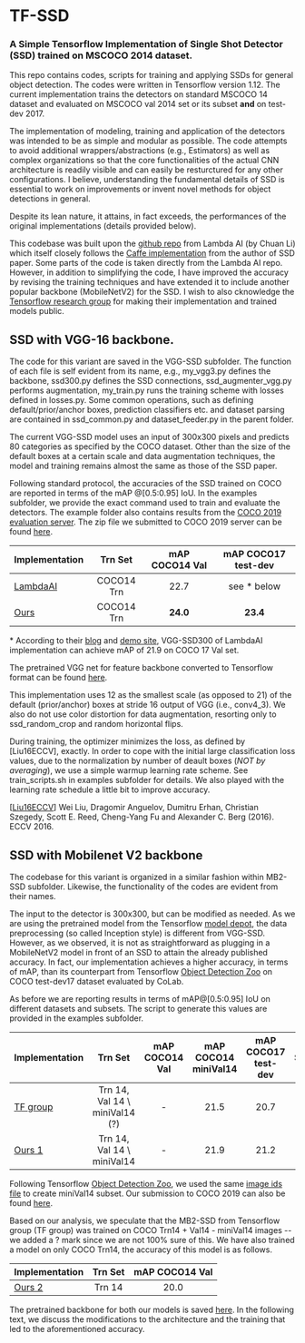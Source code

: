 # TF-SSD
### A Simple Tensorflow Implementation of Single Shot Detector (SSD) trained on MSCOCO 2014 dataset.

This repo contains codes, scripts for training and applying SSDs for general object detection. The codes were written in Tensorflow version 1.12. The current implementation trains the detectors on standard MSCOCO 14 dataset and evaluated on MSCOCO val 2014 set or its subset **and** on test-dev 2017. 

The implementation of modeling, training and application of the detectors was intended to be as simple and modular as possible. The code attempts to avoid additional wrappers/abstractions (e.g., Estimators) as well as complex organizations so that the core functionalities of the actual CNN architecture is readily visible and can easily be resturctured for any other configurations. I believe, understanding the fundamental details of SSD is essential to work on improvements or invent novel methods for object detections in general.

Despite its lean nature, it attains, in fact exceeds, the performances of the original implementations (details provided below).

This codebase was built upon the [github repo](https://github.com/lambdal/lambda-deep-learning-demo) from Lambda AI  (by Chuan Li) which itself closely follows the [Caffe implementation](https://github.com/weiliu89/caffe/tree/ssd/examples/ssd) from the author of SSD paper. Some parts of the code is taken directly from the Lambda AI repo. However, in addition to simplifying the code, I have improved the accuracy by revising the training techniques and have extended it to include another popular backbone (MobileNetV2) for the SSD. I wish to also cknowledge the [Tensorflow research group](https://github.com/tensorflow/models/tree/master/research) for making their implementation and trained models public.

## SSD with VGG-16 backbone.

The code for this variant are saved in the VGG-SSD subfolder. The function of each file is self evident from its name, e.g., my_vgg3.py defines the backbone, ssd300.py defines the SSD connections, ssd_augmenter_vgg.py performs augmentation, my_train.py runs the training scheme with losses defined in losses.py. Some common operations, such as defining default/prior/anchor boxes, prediction classifiers etc. and dataset parsing are contained in ssd_common.py and dataset_feeder.py in the parent folder. 

The current VGG-SSD model uses an input of 300x300 pixels and predicts 80 categories as specified by the COCO dataset. Other than the size of the default boxes at a certain scale and data augmentation techniques, the model and training remains almost the same as those of the SSD paper. 

Following standard protocol, the accuracies of the SSD trained on COCO are reported in terms of the mAP @[0.5:0.95] IoU. In the examples subfolder, we provide the exact command used to train and evaluate the detectors. The example folder also contains results from the [COCO 2019 evaluation server](https://competitions.codalab.org/competitions/20794).  The zip file we submitted to COCO 2019 server can be found [here](https://drive.google.com/file/d/17tIEcc9kxyGEOp3uLaPqOTaEvKJA2Si1/view?usp=sharing).

| Implementation | Trn Set | mAP COCO14 Val | mAP COCO17 test-dev|
| :--- | :---: | :---: | :---: |
|[LambdaAI](https://drive.google.com/file/d/1xp7B3WHudEkDjcVSVAaRSa8umQIad69b/view?usp=sharing) | COCO14 Trn | 22.7 | see * below |
|[Ours](https://drive.google.com/file/d/1B-cb7b_3UfEu_HFmlBr1-Uw5EH8m4nOu/view?usp=sharing) | COCO14 Trn| **24.0** | **23.4** |

\* According to their [blog](https://lambdalabs.com/blog/how-to-implement-ssd-object-detection-in-tensorflow/) and [demo site](https://lambda-deep-learning-demo.readthedocs.io/en/latest/tutorial/ssd.html#evaluate-ssd-on-mscoco), VGG-SSD300 of LambdaAI implementation can achieve mAP of 21.9 on COCO 17 Val set.

The pretrained VGG net for feature backbone converted to Tensorflow format can be found [here](https://drive.google.com/file/d/1mnJSilb5vfi3yc6bD_cifLSQAEBXEtiI/view?usp=sharing).
 
This implementation uses 12 as the smallest scale (as opposed to 21) of the default (prior/anchor) boxes at stride 16 output of VGG (i.e., conv4_3). We also do not use color distortion for data augmentation, resorting only to ssd_random_crop and random horizontal flips. 

During training, the optimizer minimizes the loss, as defined by [Liu16ECCV], exactly. In order to cope with the initial large classification loss values, due to the normalization by number of deault boxes (*NOT by averaging*), we use a simple warmup learning rate scheme. See train_scripts.sh in examples subfolder for details. We also played with the learning rate schedule a little bit to improve accuracy. 

[[Liu16ECCV](https://arxiv.org/abs/1512.02325)] Wei Liu, Dragomir Anguelov, Dumitru Erhan, Christian Szegedy, Scott E. Reed, Cheng-Yang Fu and Alexander C. Berg (2016). ECCV 2016.



## SSD with Mobilenet V2 backbone

The codebase for this variant is organized in a similar fashion within MB2-SSD subfolder. Likewise, the functionality of the codes are evident from their names. 

The input to the detector is 300x300, but can be modified as needed. As we are using the pretrained model from the Tensorflow [model depot](https://github.com/tensorflow/models/blob/master/research/slim/nets/mobilenet/README.md), the data preprocessing (so called Inception style) is different from VGG-SSD. However, as we observed, it is not as straightforward as plugging in a MobileNetV2 model in front of an SSD to attain the already published accuracy. In fact, our implementation achieves a higher accuracy, in terms of mAP, than its counterpart from Tensorflow [Object Detection Zoo](https://github.com/tensorflow/models/blob/master/research/object_detection/g3doc/tf1_detection_zoo.md) on COCO test-dev17 dataset evaluated by CoLab.

As before we are reporting results in terms of mAP@[0.5:0.95] IoU on different datasets and subsets. The script to generate this values are provided in the examples subfolder.


| Implementation | Trn Set | mAP COCO14 Val |mAP COCO14 miniVal14|  mAP COCO17 test-dev | Speed |
| :--- | :---: | :---: | :---: | :---: | :---: |
| [TF group](https://github.com/tensorflow/models/blob/master/research/object_detection/g3doc/tf1_detection_zoo.md) | Trn 14, Val 14 \ miniVal14 (?) | - | 21.5 | 20.7 | |
| [Ours 1](https://drive.google.com/file/d/1HwNKbww72_R7kGxRu2Yody2n2oAQn53A/view?usp=sharing) | Trn 14, Val 14 \ miniVal14 | - | 21.9 | 21.2 |  |

Following Tensorflow [Object Detection Zoo](https://github.com/tensorflow/models/blob/master/research/object_detection/g3doc/tf1_detection_zoo.md), we used the same [image ids file](https://github.com/tensorflow/models/blob/master/research/object_detection/data/mscoco_minival_ids.txt) to create miniVal14 subset. Our submission to COCO 2019 can also be found [here](https://drive.google.com/file/d/1u3gfae3HLvMn3YRrQrMnwmJiTOrMU_05/view?usp=sharing).

Based on our analysis, we speculate that the MB2-SSD from Tensorflow group (TF group) was trained on COCO Trn14 + Val14 - miniVal14 images  -- we added a ? mark since we are not 100% sure of this. We have also trained a model on only COCO Trn14, the accuracy of this model is as follows.

| Implementation | Trn Set | mAP COCO14 Val |
| :--- | :---: | :---: | 
| [Ours 2](https://drive.google.com/file/d/1uUOb9BpOmTOwrUEfqasr5pkO36V7_uuT/view?usp=sharing) | Trn 14 | 20.0 |

The pretrained backbone for both our models is saved [here](https://drive.google.com/file/d/1vfZG4JhOEeQnNlf-41QpbZt8kWLzpOWZ/view?usp=sharing). In the following text, we discuss the modifications to the architecture and the training that led to the aforementioned accuracy.
